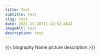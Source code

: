 ```yaml
---
title: Test
subtitle: test
slug: test
date: 2021-11-20T11:12:52.464Z
imageAlt: test
description: test
---
```

{{< biography Name picture description >}}